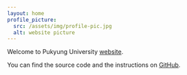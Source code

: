 ```yaml
---
layout: home
profile_picture:
  src: /assets/img/profile-pic.jpg
  alt: website picture
---
```


<p>
  Welcome to Pukyung University <a href="https://www.pknu.ac.kr/main">website</a>.
</p>

<p>
  You can find the source code and the instructions on <a href="https://github.com/eliottvincent/bay">GitHub</a>.
</p>
